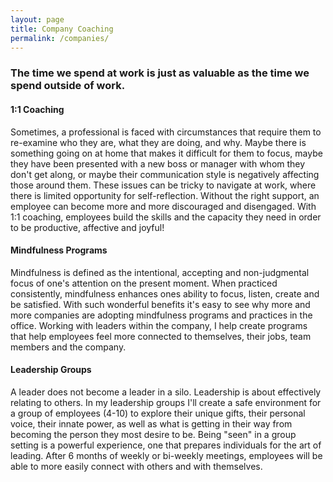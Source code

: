 ```yaml
---
layout: page
title: Company Coaching
permalink: /companies/
---
```


### The time we spend at work is just as valuable as the time we spend outside of work.

#### 1:1 Coaching

Sometimes, a professional is faced with circumstances that require them to re-examine who they are, what they are doing, and why. Maybe there is something going on at home that makes it difficult for them to focus, maybe they have been presented with a new boss or manager with whom they don't get along, or maybe their communication style is negatively affecting those around them. These issues can be tricky to navigate at work, where there is limited opportunity for self-reflection. Without the right support, an employee can become more and more discouraged and disengaged. With 1:1 coaching, employees build the skills and the capacity they need in order to be productive, affective and joyful!

#### Mindfulness Programs

Mindfulness is defined as the intentional, accepting and non-judgmental focus of one's attention on the present moment. When practiced consistently, mindfulness enhances ones ability to focus, listen, create and be satisfied. With such wonderful benefits it's easy to see why more and more companies are adopting mindfulness programs and practices in the office. Working with leaders within the company, I help create programs that help employees feel more connected to themselves, their jobs, team members and the company. 

#### Leadership Groups

A leader does not become a leader in a silo. Leadership is about effectively relating to others. In my leadership groups I'll create a safe environment for a group of employees (4-10) to explore their unique gifts, their personal voice, their innate power, as well as what is getting in their way from becoming the person they most desire to be. Being "seen" in a group setting is a powerful experience, one that prepares individuals for the art of leading. After 6 months of weekly or bi-weekly meetings, employees will be able to more easily connect with others and with themselves. 